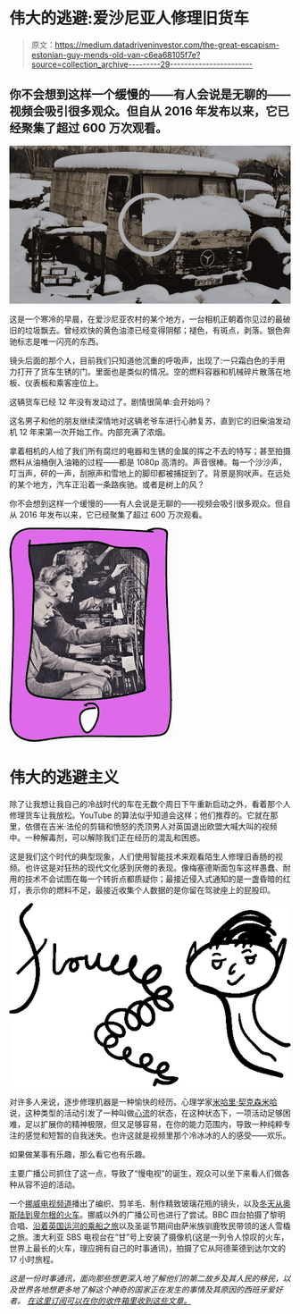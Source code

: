 # 伟大的逃避:爱沙尼亚人修理旧货车

> 原文：<https://medium.datadriveninvestor.com/the-great-escapism-estonian-guy-mends-old-van-c6ea68105f7e?source=collection_archive---------29----------------------->

## 你不会想到这样一个缓慢的——有人会说是无聊的——视频会吸引很多观众。但自从 2016 年发布以来，它已经聚集了超过 600 万次观看。

![](img/131d1d6a90831a968baaa88c4b372086.png)

这是一个寒冷的早晨，在爱沙尼亚农村的某个地方，一台相机正朝着你见过的最破旧的垃圾飘去。曾经欢快的黄色油漆已经变得阴郁；褪色，有斑点，剥落。银色奔驰标志是唯一闪亮的东西。

镜头后面的那个人，目前我们只知道他沉重的呼吸声，出现了:一只霜白色的手用力打开了货车生锈的门。里面也是类似的情况。空的燃料容器和机械碎片散落在地板、仪表板和乘客座位上。

这辆货车已经 12 年没有发动过了。剧情很简单:会开始吗？

这名男子和他的朋友继续深情地对这辆老爷车进行心肺复苏，直到它的旧柴油发动机 12 年来第一次开始工作。内部充满了浓烟。

拿着相机的人给了我们所有腐烂的电器和生锈的金属的挥之不去的特写；甚至拍摄燃料从油桶倒入油箱的过程——都是 1080p 高清的。声音很棒。每一个沙沙声，叮当声，砰的一声，刮擦声和雪地上的脚印都被捕捉到了。背景是狗吠声。在远处的某个地方，汽车正沿着一条路疾驰。或者是树上的风？

你不会想到这样一个缓慢的——有人会说是无聊的——视频会吸引很多观众。但自从 2016 年发布以来，它已经聚集了超过 600 万次观看。

![](img/42dd822a546d50945a31da63aab6eab6.png)

# 伟大的逃避主义

除了让我想让我自己的冷战时代的车在无数个周日下午重新启动之外，看着那个人修理货车让我放松。YouTube 的算法似乎知道会这样；他们推荐的。它就在那里，依偎在吉米·法伦的剪辑和愤怒的秃顶男人对英国退出欧盟大喊大叫的视频中。一种解毒剂，可以解除我们正在经历的混乱和困惑。

这是我们这个时代的典型现象，人们使用智能技术来观看陌生人修理旧香肠的视频。也许这是对狂热的现代文化感到厌倦的表现。像梅塞德斯面包车这样愚蠢、耐用的技术不会试图在每一个转折点都质疑你；最接近侵入式通知的是一盏昏暗的红灯，表示你的燃料不足，最接近收集个人数据的是你留在驾驶座上的屁股印。

![](img/a7bac394bfeca9af9b57b4dc98d5b69d.png)

对许多人来说，逐步修理机器是一种愉快的经历。心理学家[米哈里·契克森米哈](https://positivepsychologyprogram.com/mihaly-csikszentmihalyi-father-of-flow/)说，这种类型的活动引发了一种叫做[心流](https://www.amazon.co.uk/gp/product/0712657592/ref=as_li_tl?ie=UTF8&camp=1634&creative=6738&creativeASIN=0712657592&linkCode=as2&tag=jbcsmyth-21&linkId=6268f5f4e291e3c2d1a63b3de860dece)的状态，在这种状态下，一项活动足够困难，足以扩展你的精神极限，但又足够容易，在你的能力范围内，导致一种纯粹专注的感觉和短暂的自我迷失。也许这就是视频里那个冷冰冰的人的感受——欢乐。

如果做某事有乐趣，那么看它也有乐趣。

主要广播公司抓住了这一点，导致了“慢电视”的诞生，观众可以坐下来看人们做各种从容不迫的活动。

一个[挪威电视频道](https://www.theguardian.com/tv-and-radio/tvandradioblog/2013/oct/04/slow-tv-norwegian-movement-nrk)播出了编织、剪羊毛、制作精致玻璃花瓶的镜头，以及[冬天从奥斯陆到卑尔根的火车](https://www.youtube.com/watch?v=hvHK4yZNXpk)。挪威以外的广播公司也进行了尝试。BBC 四台拍摄了黎明合唱、[沿着英国运河的乘船之旅](https://www.youtube.com/watch?v=8fElraViW08)以及圣诞节期间由萨米族驯鹿牧民带领的迷人雪橇之旅。澳大利亚 SBS 电视台在“甘”号上安装了摄像机(这是一列令人惊叹的火车，世界上最长的火车，理应拥有自己的时事通讯)，拍摄了它从阿德莱德到达尔文的 17 小时旅程。

[](https://weirdspain.substack.com/)**这是一份时事通讯，面向那些想更深入地了解他们的第二故乡及其人民的移民，以及世界各地想更多地了解这个神奇的国家正在发生的事情及其原因的西班牙爱好者。* [*在这里订阅可以在你的收件箱里收到这些文章。*](https://weirdspain.substack.com/subscribe)*